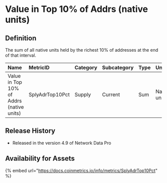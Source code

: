 # Value in Top 10% of Addrs \(native units\)

## Definition

The sum of all native units held by the richest 10% of addresses at the end of that interval.

| Name | MetricID | Category | Subcategory | Type | Unit | Interval |
| :--- | :--- | :--- | :--- | :--- | :--- | :--- |
| Value in Top 10% of Addrs \(native units\) | SplyAdrTop10Pct | Supply | Current | Sum | Native units | 1 day |

## Release History

* Released in the version 4.9 of Network Data Pro

## Availability for Assets

{% embed url="https://docs.coinmetrics.io/info/metrics/SplyAdrTop10Pct" %}

